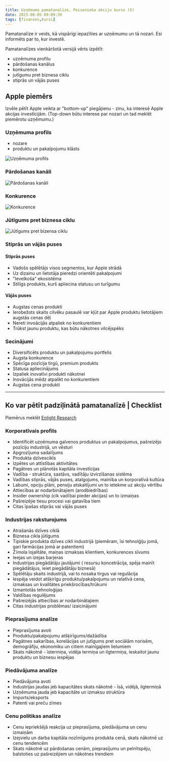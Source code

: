 ```yaml
---
title: Uzņēmuma pamatanalīze, Peisenieka akciju kurss (5)
date: 2023-08-05 09:09:39
tags: [finanses,kursi]
---
```


Pamatanalīze ir veids, kā vispārīgi iepazīties ar uzņēmumu un tā nozari. Esi informēts par to, kur investē.

Pamatanalīzes vienkāršotā versijā vērts izpētīt:
- uzņēmuma profilu
- pārdošanas kanālus
- konkurence
- jutīgumu pret biznesa ciklu
- stiprās un vājās puses

## Apple piemērs

Izvēle pētīt Apple veikta ar "bottom-up" piegājienu - zinu, ka interesē Apple akcijas investīcijām. (Top-down būtu interese par nozari un tad meklēt piemērotu uzņēmumu.)

### Uzņēmuma profils

- nozare
- produktu un pakalpojumu klāsts

![Uzņēmuma profils](/images/uznemuma_profils.png)

### Pārdošanas kanāli

![Pārdošanas kanāli](/images/pardosanas_kanali.png)

### Konkurence

![Konkurence](/images/konkurence.png)

### Jūtīgums pret biznesa ciklu

![Jūtīgums pret bizensa ciklu](/images/cikliskums.png)

### Stiprās un vājās puses

#### Stiprās puses

- Vadošs spēlētājs visos segmentos, kur Apple strādā
- Uz dizainu un lietotāja pieredzi orientēti pakalpojumi
- "Ievelkoša" ekosistēma
- Stilīgs produkts, kurš apliecina statusu un turīgumu

#### Vājās puses

- Augstas cenas produkti
- Ierobežots skaits cilvēku pasaulē var kļūt par Apple produktu lietotājiem augstās cenas dēļ
- Nereti invoācijās atpaliek no konkurentiem
- Trūkst jaunu produktu, kas būtu nākotnes vilcējspēks

### Secinājumi

- Diversificēts produktu un pakalpojumu portfelis
- Augsta konkurence
- Spēcīga pozīcija tirgū, premium produkts
- Statusa apliecinājums
- Izpaliek inovatīvi produkti nākotnei
- Inovācijās mēdz atpalikt no konkurentiem
- Augstas cena produkti

---

## Ko var pētīt padziļinātā pamatanalīzē | Checklist

Piemērus meklēt [Enlight Research](https://research.enlightresearch.net/Index.action)

### Korporatīvais profils

- Identificēt uzņēmuma galvenos produktus un pakalpojumus, pašreizējo
pozīciju industrijā, un vēsturi
- Apgrozījuma sadalījums
- Produkta dzīvescikls
- Izpētes un attīstības aktivitātes
- Pagātnes un plānotās kapitāla investīcijas
- Vadība - struktūra, sastāvs, vadītāju izvirzīšanas sistēma
- Vadības stiprās, vājās puses, atalgojums, mainība un korporatīvā kultūra
- Labumi, opciju plāni, pensiju atskaitījumi un to ietekme uz akciju vērtību
- Attiecības ar nodarbinātajiem (arodbiedrības)
- Insider ownership (cik vadībai pieder akcijas) un to izmaiņas
- Pašreizējie tiesu procesi vai gatavība tiem
- Citas īpašas stiprās vai vājās puses

### Industrijas raksturojums

- Atrašanās dzīves ciklā
- Biznesa cikla jūtīgums
- Tipiskie produkta dzīves cikli industrijā (piemēram, īsi tehnolģiju jomā, gari farmācijas jomā ar patentiem)
- Zīmola lojalitāte, maiņas izmaksas klientiem, konkurences sīvums
- Ieejas un izejas barjeras
- Industrijas piegādātāju jautājumi ( resursu koncetrācija, spēja mainīt piegādātājus, ieiet piegādātāju biznesā)
- Spēlētāju skaits industrijā, vai to nosaka tirgus vai regulācija
- Iespēja veidot atšķirīgu produktu/pakalpojumu un relatīvā cena, izmaksas un kvalitātes priekšrocības/trūkumi
- Izmantotās tehnoloģijas
- Valdības regulējums
- Pašreizējās attiecības ar nodarbinātajiem
- Citas industrijas problēmas/ izaicinājumi

### Pieprasījuma analīze

- Pieprasījuma avoti
- Produktu/pakalpojumu atšķirīgums/dažādība
- Pagātnes sakarības, korelācijas un jutīgums pret sociālām norisēm, demogrāfiju, ekonomiku un citiem mainīgajiem lielumiem
- Skats nākotnē - īstermiņa, vidēja termiņa un ilgtermiņa, ieskaitot jaunu produktu un biznesu iespējas

### Piedāvājuma analīze

- Piedāvājuma avoti
- Industrijas jaudas jeb kapacitātes skats nākotnē - īsā, vidējā, ilgtermiņā
- Uzņēmuma jauda jeb kapacitāte un izmaksu struktūra
- Imports/eksports
- Patenti vai preču zīmes

### Cenu politikas analīze

- Cenu iepriekšējā reakcija uz pieprasījuma, piedāvājuma un cenu izmaiņām
- Izejvielu un darba kapitāla nozīmīgums produkta cenā, skats nākotnē uz cenu tendencēm
- Skats nākotnē uz pārdošanas cenām, pieprasījumu un pelnītspēju, balstoties uz pašreizējiem un nākotnes trendiem
